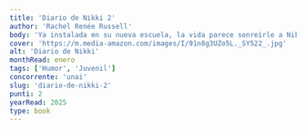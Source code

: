 ```yaml
---
title: 'Diario de Nikki 2'
author: 'Rachel Renée Russell'
body: 'Ya instalada en su nueva escuela, la vida parece sonreírle a Nikki Maxwell, especialmente desde que su flechazo, Brandon, le pidió ser su compañero de laboratorio.'
cover: 'https://m.media-amazon.com/images/I/91n8g3UZo5L._SY522_.jpg'
alt: 'Diario de Nikki'
monthRead: enero
tags: ['Humor', 'Juvenil']
concorrente: 'unai'
slug: 'diario-de-nikki-2'
punti: 2
yearRead: 2025
type: book
---
```


